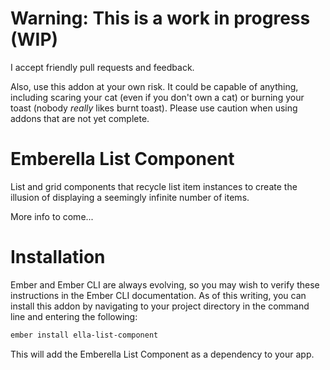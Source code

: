 # Warning: This is a work in progress (WIP)

I accept friendly pull requests and feedback.

Also, use this addon at your own risk. It could be capable of anything, including scaring your cat (even if you don't own a cat) or burning your toast (nobody *really* likes burnt toast). Please use caution when using addons that are not yet complete.

# Emberella List Component

List and grid components that recycle list item instances to create the illusion of displaying a seemingly infinite number of items.

More info to come...

# Installation

Ember and Ember CLI are always evolving, so you may wish to verify these instructions in the Ember CLI documentation. As of this writing, you can install this addon by navigating to your project directory in the command line and entering the following:

```bash
ember install ella-list-component
```

This will add the Emberella List Component as a dependency to your app.
